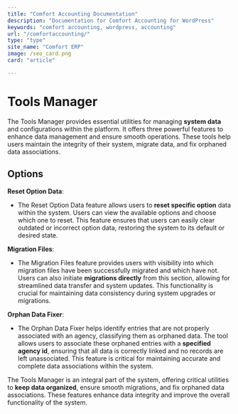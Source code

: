 ```yaml
---
title: "Comfort Accounting Documentation"
description: "Documentation for Comfort Accounting for WordPress"
keywords: "comfort accounting, wordpress, accounting"
url: "/comfortaccounting/"
type: "type"
site_name: "Comfort ERP"
image: /seo_card.png
card: "article"

---
```


# Tools Manager

The Tools Manager provides essential utilities for managing **system data** and configurations within the platform. It offers three powerful features to enhance data management and ensure smooth operations. These tools help users maintain the integrity of their system, migrate data, and fix orphaned data associations.

## Options ##

**Reset Option Data**:
+ The Reset Option Data feature allows users to **reset specific option** data within the system. Users can view the available options and choose which one to reset. This feature ensures that users can easily clear outdated or incorrect option data, restoring the system to its default or desired state.

**Migration Files**:
+ The Migration Files feature provides users with visibility into which migration files have been successfully migrated and which have not. Users can also initiate **migrations directly** from this section, allowing for streamlined data transfer and system updates. This functionality is crucial for maintaining data consistency during system upgrades or migrations.

**Orphan Data Fixer**:
+ The Orphan Data Fixer helps identify entries that are not properly associated with an agency, classifying them as orphaned data. The tool allows users to associate these orphaned entries with a **specified agency id**, ensuring that all data is correctly linked and no records are left unassociated. This feature is critical for maintaining accurate and complete data associations within the system.

The Tools Manager is an integral part of the system, offering critical utilities to **keep data organized**, ensure smooth migrations, and fix orphaned data associations. These features enhance data integrity and improve the overall functionality of the system.



